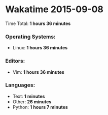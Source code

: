 # Wakatime 2015-09-08

Time Total: **1 hours 36 minutes**

### Operating Systems:
- Linux: **1 hours 36 minutes** 

### Editors:
- Vim: **1 hours 36 minutes** 

### Languages:
- Text: **1 minutes** 
- Other: **26 minutes** 
- Python: **1 hours 7 minutes** 

